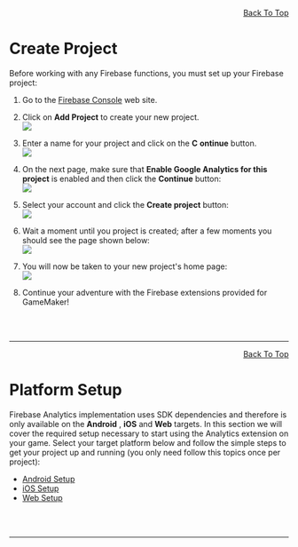 <a id="top"></a>
<!-- Page HTML do not touch -->
<a /><p align="right">[Back To Top](#top)</p>

# <a name="Create_Project">Create Project

  Before working with any Firebase functions, you must set up your Firebase project:

1. Go to the [Firebase Console](https://console.firebase.google.com/) web site.
2. Click on **Add Project** to create your new project.<br>
      ![](https://github.com/YoYoGames/GMEXT-Firebase/blob/main/docs/assets/setupProjectStep1.PNG)

3. Enter a name for your project and click on the **C**  **ontinue** button.<br>
      ![](https://github.com/YoYoGames/GMEXT-Firebase/blob/main/docs/assets/setupProjectStep2.PNG)

4. On the next page, make sure that **Enable Google Analytics for this project** is enabled and then click the **Continue** button:<br>
      ![](https://github.com/YoYoGames/GMEXT-Firebase/blob/main/docs/assets/setupProjectStep3.PNG)

5. Select your account and click the **Create project** button:<br>
      ![](https://github.com/YoYoGames/GMEXT-Firebase/blob/main/docs/assets/setupProjectStep4.PNG)

6. Wait a moment until you project is created; after a few moments you should see the page shown below:<br>
      ![](https://github.com/YoYoGames/GMEXT-Firebase/blob/main/docs/assets/setupProjectStep5.PNG)

7. You will now be taken to your new project's home page:<br>
      ![](https://github.com/YoYoGames/GMEXT-Firebase/blob/main/docs/assets/setupProjectStep6.PNG)

8. Continue your adventure with the Firebase extensions provided for GameMaker!


<br><br>

---

<!-- Page HTML do not touch -->
<a /><p align="right">[Back To Top](#top)</p>

# <a name="Platform_Setup">Platform Setup

  Firebase Analytics implementation uses SDK dependencies and therefore is only available on the **Android** , **iOS** and **Web** targets. In this section we will cover the required setup necessary to start using the Analytics extension on your game.
  Select your target platform below and follow the simple steps to get your project up and running (you only need follow this topics once per project):

* [Android Setup](Platform-Setup#Android_Setup)
* [iOS Setup](Platform-Setup#iOS Setup)
* [Web Setup](Platform-Setup#Web_Setup)


<br><br>

---